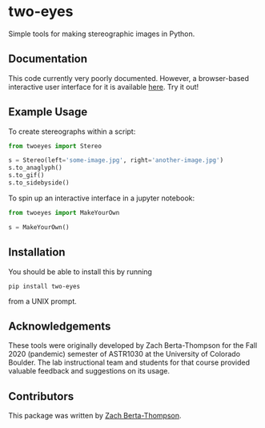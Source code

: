 # two-eyes
Simple tools for making stereographic images in Python.

## Documentation
This code currently very poorly documented. However, a browser-based interactive user interface for it is available [here](https://colab.research.google.com/github/zkbt/two-eyes/blob/main/notebooks/make_your_own_stereographs.ipynb). Try it out!

## Example Usage
To create stereographs within a script:
```python
from twoeyes import Stereo

s = Stereo(left='some-image.jpg', right='another-image.jpg')
s.to_anaglyph()
s.to_gif()
s.to_sidebyside()
```

To spin up an interactive interface in a jupyter notebook:
```python
from twoeyes import MakeYourOwn

s = MakeYourOwn()
```

## Installation
You should be able to install this by running
```
pip install two-eyes
```
from a UNIX prompt.

## Acknowledgements
These tools were originally developed by Zach Berta-Thompson for the Fall 2020 (pandemic) semester of ASTR1030 at the University of Colorado Boulder. The lab instructional team and students for that course provided valuable feedback and suggestions on its usage.

## Contributors
This package was written by [Zach Berta-Thompson](https://github.com/zkbt).
